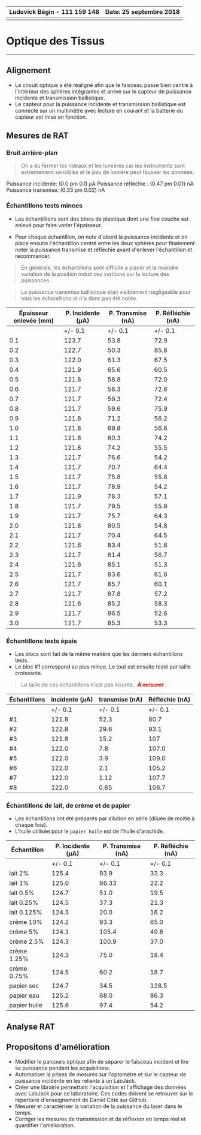 

| Ludovick Bégin - 111 159 148 | Date: 25 septembre 2018 |
| ---------------------------- | ----------------------: |
|                              |                         |



# Optique des Tissus

------



## Alignement

* Le circuit optique a été réaligné afin que le faisceau passe bien centré à l'intérieur des sphères intégrantes et arrive sur le capteur de puissance incidente et transmission ballistique. 
* Le capteur pour la puissance incidente et transmission ballistique est connecté sur un multimètre avec lecture en courant et la batterie du capteur est mise en fonction. 



## Mesures  de  RAT



### Bruit arrière-plan

> On a du fermer les rideaux et les lumières car les instruments sont extrèmement sensibles et le peu de lumière peut fausser les données.

Puissance incidente: (0.0 pm 0.1) $\mu$A
Puissance réfléchie : (0.47 pm 0.01) nA
Puissance transmise: (0.33 pm 0.02) nA



### Échantillons tests minces

- Les échantillions sont des blocs de plastique dont une fine couche est enlevé pour faire varier l'épaisseur. 

- Pour chaque échantillon, on note d'abord la puissance incidente et on place ensuite l'échantillon centré entre les deux sphères pour finalement noter la puissance transmise et réfléchie avant d'enlever l'échantillon et recommancer. 

> En générale, les échantillons sont difficile à placer et la moindre variation de la position induit des varitions sur la lecture des puissances .

> La puissance transmise ballistique était visiblement négligeable pour tous les échantillons et n'a donc pas été notée.



| Épaisseur enlevée  (mm) | P. Incidente ($\mu$A) | P. Transmise (nA) | P. Réfléchie (nA) |
| ----------------------- | --------------------- | ----------------- | ----------------- |
|                         | +/- 0.1               | +/- 0.1           | +/- 0.1           |
| 0.1                     | 123.7                 | 53.8              | 72.9              |
| 0.2                     | 122.7                 | 50.3              | 85.8              |
| 0.3                     | 122.0                 | 61.3              | 67.5              |
| 0.4                     | 121.9                 | 65.6              | 60.5              |
| 0.5                     | 121.8                 | 58.8              | 72.0              |
| 0.6                     | 121.7                 | 58.3              | 72.6              |
| 0.7                     | 121.7                 | 59.3              | 72.4              |
| 0.8                     | 121.7                 | 59.6              | 75.9              |
| 0.9                     | 121.8                 | 71.2              | 56.2              |
| 1.0                     | 121.8                 | 69.8              | 56.6              |
| 1.1                     | 121.8                 | 60.3              | 74.2              |
| 1.2                     | 121.8                 | 74.2              | 55.5              |
| 1.3                     | 121.7                 | 76.6              | 54.2              |
| 1.4                     | 121.7                 | 70.7              | 64.4              |
| 1.5                     | 121.7                 | 75.8              | 55.8              |
| 1.6                     | 121.7                 | 78.9              | 54.2              |
| 1.7                     | 121.9                 | 78.3              | 57.1              |
| 1.8                     | 121.7                 | 79.5              | 55.9              |
| 1.9                     | 121.7                 | 75.7              | 64.3              |
| 2.0                     | 121.8                 | 80.5              | 54.8              |
| 2.1                     | 121.7                 | 70.4              | 64.5              |
| 2.2                     | 121.6                 | 83.4              | 51.6              |
| 2.3                     | 121.7                 | 81.4              | 56.7              |
| 2.4                     | 121.6                 | 85.1              | 51.3              |
| 2.5                     | 121.7                 | 83.6              | 61.8              |
| 2.6                     | 121.7                 | 85.7              | 60.1              |
| 2.7                     | 121.7                 | 87.8              | 57.2              |
| 2.8                     | 121.6                 | 85.2              | 58.3              |
| 2.9                     | 121.7                 | 86.5              | 52.6              |
| 3.0                     | 121.7                 | 85.3              | 53.3              |



### Échantillons tests épais

- Les blocs sont fait de la même matière que les derniers échantillons tests.
- Le bloc #1 correspond au plus mince. Le tout est ensuite testé par taille croissante. 

> La taille de ces échantillons n'est pas inscrite. <span style="color:red"> ***À mesurer*** </span>.



| Échantillons | incidente ($\mu$A) | transmise (nA) | Réfléchie (nA) |
| ------------ | ------------------ | -------------- | -------------- |
|              | +/- 0.1            | +/- 0.1        | +/- 0.1        |
| #1           | 121.8              | 52.3           | 80.7           |
| #2           | 122.8              | 29.6           | 93.1           |
| #3           | 121.8              | 15.2           | 107            |
| #4           | 122.0              | 7.8            | 107.0          |
| #5           | 122.0              | 3.9            | 109.0          |
| #6           | 122.0              | 2.1            | 105.2          |
| #7           | 122.0              | 1.12           | 107.7          |
| #8           | 122.0              | 0.65           | 106.7          |



### Échantillons de lait, de crème et de papier

- Les échantillons ont été préparés par dilution en série (diluée de moitié à chaque fois).
- L'huile utilisée pour le `papier huile` est de l'huile d'arachide. 

| Échantillon  | P. Incidente ($\mu$A) | P. Transmise (nA) | P. Réfléchie (nA) |
| ------------ | --------------------- | ----------------- | ----------------- |
|              | +/- 0.1               | +/- 0.1           | +/- 0.1           |
| lait 2%      | 125.4                 | 93.9              | 33.3              |
| lait 1%      | 125.0                 | 86.33             | 22.2              |
| lait 0.5%    | 124.7                 | 51.0              | 19.5              |
| lait 0.25%   | 124.5                 | 37.3              | 21.3              |
| lait 0.125%  | 124.3                 | 20.0              | 16.2              |
| crème 10%    | 124.2                 | 93.3              | 65.0              |
| crème 5%     | 124.1                 | 105.4             | 49.6              |
| crème 2.5%   | 124.3                 | 100.9             | 37.0              |
| crème 1.25%  | 124.3                 | 75.0              | 18.4              |
| crème 0.75%  | 124.5                 | 60.2              | 18.7              |
| papier sec   | 124.7                 | 34.5              | 128.5             |
| papier eau   | 125.2                 | 68.0              | 86.3              |
| papier huile | 125.6                 | 97.4              | 54.2              |



## Analyse RAT







## Propositons d'amélioration

- Modifier le parcours optique afin de séparer le faisceau incident et lire sa puissance pendant les acquisitions. 
- Automatiser la prises de mesures sur l'optomètre et sur le capteur de puissance incidente en les reliants à un LabJack. 
- Créer une librairie permettant l'acquisition et l'affichage des données avec LabJack pour ce laboratoire. Ces codes doivent se retrouver sur le répertoire d'enseignement de Daniel Côté sur GitHub. 
- Mesurer et caractériser la variation de la puissance du laser dans le temps. 
- Corriger les mesures de transmission et de réflexion en temps réel et quantifier l'amélioration. 









